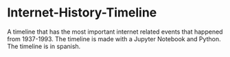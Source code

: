 # Internet-History-Timeline
A timeline that has the most important internet related events that happened from 1937-1993.
The timeline is made with a Jupyter Notebook and Python.
The timeline is in spanish.
